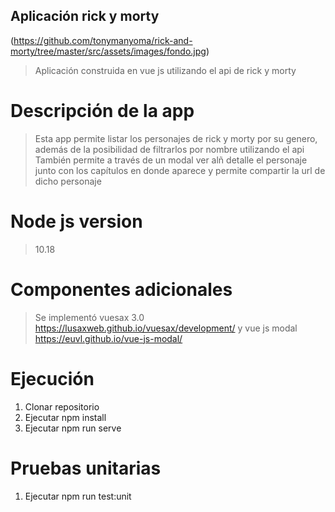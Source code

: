 ## Aplicación rick y morty
(https://github.com/tonymanyoma/rick-and-morty/tree/master/src/assets/images/fondo.jpg)
> Aplicación construida en vue js utilizando el api de rick y morty 

# Descripción de la app
> Esta app permite listar los personajes de rick y morty por su genero, además de la posibilidad de filtrarlos por nombre utilizando el api
> También permite a través de un modal ver alñ detalle el personaje junto con los capítulos en donde aparece y permite compartir la url de dicho personaje

# Node js version 
> 10.18

# Componentes adicionales
> Se implementó vuesax 3.0 https://lusaxweb.github.io/vuesax/development/ y vue js modal https://euvl.github.io/vue-js-modal/

# Ejecución
1. Clonar repositorio
2. Ejecutar npm install
3. Ejecutar npm run serve

# Pruebas unitarias
1. Ejecutar npm run test:unit
